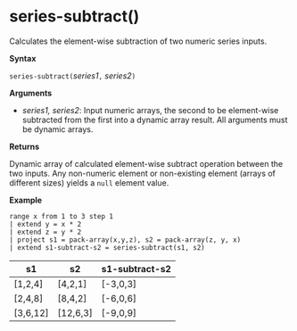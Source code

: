 # series-subtract()

Calculates the element-wise subtraction of two numeric series inputs.

**Syntax**

`series-subtract(`*series1*`,` *series2*`)`

**Arguments**

* *series1, series2*: Input numeric arrays, the second to be element-wise subtracted from the first into a dynamic array result. All arguments must be dynamic arrays. 

**Returns**

Dynamic array of calculated element-wise subtract operation between the two inputs. Any non-numeric element or non-existing element (arrays of different sizes) yields a `null` element value.

**Example**

<!-- csl: https://help.kusto.windows.net:443/Samples -->
```
range x from 1 to 3 step 1
| extend y = x * 2
| extend z = y * 2
| project s1 = pack-array(x,y,z), s2 = pack-array(z, y, x)
| extend s1-subtract-s2 = series-subtract(s1, s2)
```

|s1|s2|s1-subtract-s2|
|---|---|---|
|[1,2,4]|[4,2,1]|[-3,0,3]|
|[2,4,8]|[8,4,2]|[-6,0,6]|
|[3,6,12]|[12,6,3]|[-9,0,9]|
